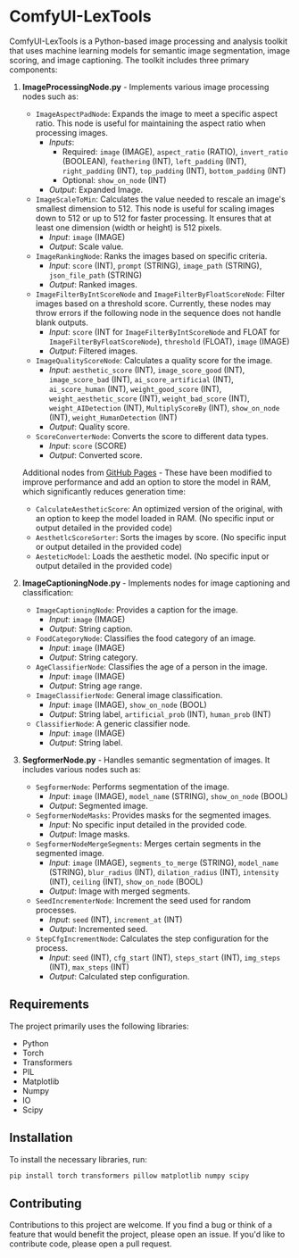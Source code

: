 # ComfyUI-LexTools

ComfyUI-LexTools is a Python-based image processing and analysis toolkit that uses machine learning models for semantic image segmentation, image scoring, and image captioning. The toolkit includes three primary components:

1. **ImageProcessingNode.py** - Implements various image processing nodes such as:
   - `ImageAspectPadNode`: Expands the image to meet a specific aspect ratio. This node is useful for maintaining the aspect ratio when processing images.
      - _Inputs_:
         - Required: `image` (IMAGE), `aspect_ratio` (RATIO), `invert_ratio` (BOOLEAN), `feathering` (INT), `left_padding` (INT), `right_padding` (INT), `top_padding` (INT), `bottom_padding` (INT)
         - Optional: `show_on_node` (INT)
      - _Output_: Expanded Image.
   - `ImageScaleToMin`: Calculates the value needed to rescale an image's smallest dimension to 512. This node is useful for scaling images down to 512 or up to 512 for faster processing. It ensures that at least one dimension (width or height) is 512 pixels.
      - _Input_: `image` (IMAGE)
      - _Output_: Scale value.
   - `ImageRankingNode`: Ranks the images based on specific criteria.
      - _Input_: `score` (INT), `prompt` (STRING), `image_path` (STRING), `json_file_path` (STRING)
      - _Output_: Ranked images.
   - `ImageFilterByIntScoreNode` and `ImageFilterByFloatScoreNode`: Filter images based on a threshold score. Currently, these nodes may throw errors if the following node in the sequence does not handle blank outputs.
      - _Input_: `score` (INT for `ImageFilterByIntScoreNode` and FLOAT for `ImageFilterByFloatScoreNode`), `threshold` (FLOAT), `image` (IMAGE)
      - _Output_: Filtered images.
   - `ImageQualityScoreNode`: Calculates a quality score for the image.
      - _Input_: `aesthetic_score` (INT), `image_score_good` (INT), `image_score_bad` (INT), `ai_score_artificial` (INT), `ai_score_human` (INT), `weight_good_score` (INT), `weight_aesthetic_score` (INT), `weight_bad_score` (INT), `weight_AIDetection` (INT), `MultiplyScoreBy` (INT), `show_on_node` (INT), `weight_HumanDetection` (INT)
      - _Output_: Quality score.
   - `ScoreConverterNode`: Converts the score to different data types.
      - _Input_: `score` (SCORE)
      - _Output_: Converted score.

   Additional nodes from [GitHub Pages](https://github.com/strimmlarn/ComfyUI-Strimmlarns-Aesthetic-Score/) - These have been modified to improve performance and add an option to store the model in RAM, which significantly reduces generation time:
   - `CalculateAestheticScore`: An optimized version of the original, with an option to keep the model loaded in RAM. (No specific input or output detailed in the provided code)
   - `AesthetlcScoreSorter`: Sorts the images by score. (No specific input or output detailed in the provided code)
   - `AesteticModel`: Loads the aesthetic model. (No specific input or output detailed in the provided code)

2. **ImageCaptioningNode.py** - Implements nodes for image captioning and classification:
   - `ImageCaptioningNode`: Provides a caption for the image.
      - _Input_: `image` (IMAGE)
      - _Output_: String caption.
   - `FoodCategoryNode`: Classifies the food category of an image.
      - _Input_: `image` (IMAGE)
      - _Output_: String category.
   - `AgeClassifierNode`: Classifies the age of a person in the image.
      - _Input_: `image` (IMAGE)
      - _Output_: String age range.
   - `ImageClassifierNode`: General image classification.
      - _Input_: `image` (IMAGE), `show_on_node` (BOOL)
      - _Output_: String label, `artificial_prob` (INT), `human_prob` (INT)
   - `ClassifierNode`: A generic classifier node.
      - _Input_: `image` (IMAGE)
      - _Output_: String label.

3. **SegformerNode.py** - Handles semantic segmentation of images. It includes various nodes such as:
   - `SegformerNode`: Performs segmentation of the image.
      - _Input_: `image` (IMAGE), `model_name` (STRING), `show_on_node` (BOOL)
      - _Output_: Segmented image.
   - `SegformerNodeMasks`: Provides masks for the segmented images.
      - _Input_: No specific input detailed in the provided code.
      - _Output_: Image masks.
   - `SegformerNodeMergeSegments`: Merges certain segments in the segmented image.
      - _Input_: `image` (IMAGE), `segments_to_merge` (STRING), `model_name` (STRING), `blur_radius` (INT), `dilation_radius` (INT), `intensity` (INT), `ceiling` (INT), `show_on_node` (BOOL)
      - _Output_: Image with merged segments.
   - `SeedIncrementerNode`: Increment the seed used for random processes.
      - _Input_: `seed` (INT), `increment_at` (INT)
      - _Output_: Incremented seed.
   - `StepCfgIncrementNode`: Calculates the step configuration for the process.
      - _Input_: `seed` (INT), `cfg_start` (INT), `steps_start` (INT), `img_steps` (INT), `max_steps` (INT)
      - _Output_: Calculated step configuration.

## Requirements

The project primarily uses the following libraries:

- Python
- Torch
- Transformers
- PIL
- Matplotlib
- Numpy
- IO
- Scipy

## Installation

To install the necessary libraries, run:

```bash
pip install torch transformers pillow matplotlib numpy scipy
```

## Contributing
Contributions to this project are welcome. If you find a bug or think of a feature that would benefit the project, please open an issue. If you'd like to contribute code, please open a pull request.

